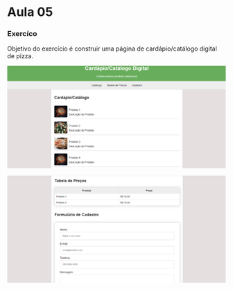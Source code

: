 # Aula 05

### Exercíco

Objetivo do exercício é construir uma página de cardápio/catálogo digital de pizza.

![Alt text](assets/img/image.png)

![Alt text](assets/img/image-1.png)
